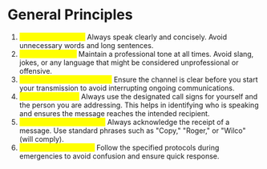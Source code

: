 # General Principles

1. <mark style="color:yellow;">**Clarity and Brevity**</mark><mark style="color:yellow;">:</mark> Always speak clearly and concisely. Avoid unnecessary words and long sentences.
2. <mark style="color:yellow;">**Professionalism**</mark><mark style="color:yellow;">:</mark> Maintain a professional tone at all times. Avoid slang, jokes, or any language that might be considered unprofessional or offensive.
3. <mark style="color:yellow;">**Listen Before Transmitting**</mark><mark style="color:yellow;">:</mark> Ensure the channel is clear before you start your transmission to avoid interrupting ongoing communications.
4. <mark style="color:yellow;">**Use of Call Signs**</mark><mark style="color:yellow;">:</mark> Always use the designated call signs for yourself and the person you are addressing. This helps in identifying who is speaking and ensures the message reaches the intended recipient.
5. <mark style="color:yellow;">**Acknowledge Messages**</mark><mark style="color:yellow;">:</mark> Always acknowledge the receipt of a message. Use standard phrases such as "Copy," "Roger," or "Wilco" (will comply).
6. <mark style="color:yellow;">**Emergency Protocols**</mark><mark style="color:yellow;">:</mark> Follow the specified protocols during emergencies to avoid confusion and ensure quick response.

